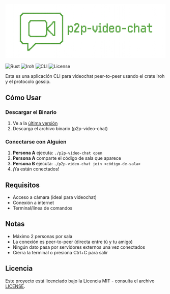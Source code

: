 ![p2p-video-chat](/p2p-video-chat.png)

![Rust](https://img.shields.io/badge/Rust-000000?logo=rust&logoColor=white)
![Iroh](https://img.shields.io/badge/Iroh-6A1B9A?logo=data:https://www.iroh.computer/)
![CLI](https://img.shields.io/badge/CLI-222222?logo=gnubash&logoColor=white)
![License](https://img.shields.io/badge/License-MIT-brown)

Esta es una aplicación CLI para videochat peer-to-peer usando el crate Iroh y el protocolo gossip.

## Cómo Usar

### Descargar el Binario
1. Ve a la [última versión](../../releases/latest)
2. Descarga el archivo binario (p2p-video-chat)

### Conectarse con Alguien

1. **Persona A** ejecuta: `./p2p-video-chat open`
2. **Persona A** comparte el código de sala que aparece
3. **Persona B** ejecuta: `./p2p-video-chat join <código-de-sala>`
4. ¡Ya están conectados!

## Requisitos

- Acceso a cámara (ideal para videochat)
- Conexión a internet
- Terminal/línea de comandos

## Notas
- Máximo 2 personas por sala
- La conexión es peer-to-peer (directa entre tú y tu amigo)
- Ningún dato pasa por servidores externos una vez conectados
- Cierra la terminal o presiona Ctrl+C para salir

## Licencia

Este proyecto está licenciado bajo la Licencia MIT - consulta el archivo [LICENSE](LICENSE).
